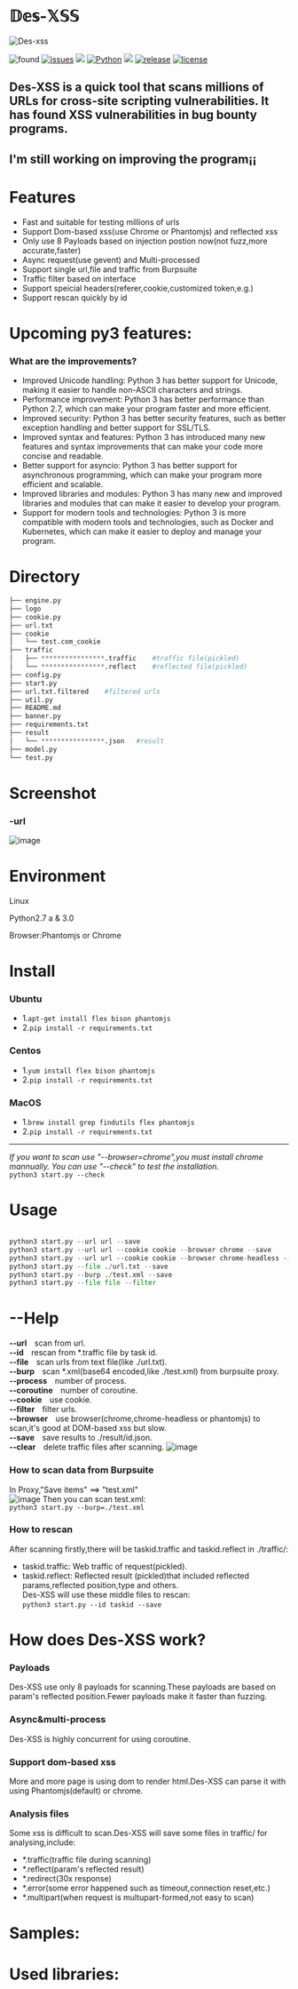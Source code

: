 # 𝔻𝕖𝕤-𝕏𝕊𝕊
![Des-xss](https://github.com/DESTHUbb/Des-XSS/assets/90658763/5a62d599-2905-47aa-aa81-cae3ce7894cc)

![found](https://img.shields.io/badge/found-200%2B%20xss-red) [![issues](https://img.shields.io/github/issues/DESTHUbb/Des-XSS)](https://github.com/DESTHUbb/Des-XSS/issues) ![](https://img.shields.io/badge/MainLanguage-Python-blue?style=flat-square) [![Python](https://img.shields.io/badge/Python-%E2%89%A5%203.6-yellow.svg)](https://www.python.org/) <img src="https://img.shields.io/badge/Developed%20on-Ubuntu-blueviolet">
 [![release](https://img.shields.io/badge/release-v2.0--beta-blue)](https://github.com/ESTHUbb/Des-XSS/releases) [![license](https://img.shields.io/github/license/DESTHUbb/Des-XSS)](https://github.com/DESTHUbb/Des-XSS/blob/master/LICENSE)

## Des-XSS is a quick tool that scans millions of URLs for cross-site scripting vulnerabilities. It has found XSS vulnerabilities in bug bounty programs.

## I'm still working on improving the program¡¡

# Features
+ Fast and suitable for testing millions of urls
+ Support Dom-based xss(use Chrome or Phantomjs) and reflected xss
+ Only use 8 Payloads based on injection postion now(not fuzz,more accurate,faster)
+ Async request(use gevent) and Multi-processed
+ Support single url,file and traffic from Burpsuite
+ Traffic filter based on interface
+ Support speicial headers(referer,cookie,customized token,e.g.)
+ Support rescan quickly by id
# Upcoming py3 features:
### What are the improvements?
+ Improved Unicode handling: Python 3 has better support for Unicode, making it easier to handle non-ASCII characters and strings.
+ Performance improvement: Python 3 has better performance than Python 2.7, which can make your program faster and more efficient.
+ Improved security: Python 3 has better security features, such as better exception handling and better support for SSL/TLS.
+ Improved syntax and features: Python 3 has introduced many new features and syntax improvements that can make your code more concise and readable.
+ Better support for asyncio: Python 3 has better support for asynchronous programming, which can make your program more efficient and scalable.
+ Improved libraries and modules: Python 3 has many new and improved libraries and modules that can make it easier to develop your program.
+ Support for modern tools and technologies: Python 3 is more compatible with modern tools and technologies, such as Docker and Kubernetes, which can make it easier to deploy and manage your program.

# Directory
```python
├── engine.py
├── logo
├── cookie.py
├── url.txt
├── cookie
│   └── test.com_cookie
├── traffic
│   ├── ****************.traffic    #traffic file(pickled)
│   └── ****************.reflect    #reflected file(pickled)
├── config.py
├── start.py
├── url.txt.filtered    #filtered urls
├── util.py
├── README.md
├── banner.py
├── requirements.txt
├── result
│   └── ****************.json   #result
├── model.py
└── test.py
```
# Screenshot 
### -url
![image](https://github.com/DESTHUbb/Des-XSS/assets/90658763/6da0f4d8-599c-47e1-a29f-6acc6092ceab)

# Environment
Linux

Python2.7 a & 3.0

Browser:Phantomjs or Chrome
# Install
### Ubuntu
+ 1.`apt-get install flex bison phantomjs`
+ 2.`pip install -r requirements.txt`
### Centos
+ 1.`yum install flex bison phantomjs`
+ 2.`pip install -r requirements.txt`
### MacOS
+ 1.`brew install grep findutils flex phantomjs`
+ 2.`pip install -r requirements.txt`  
-----
*If you want to scan use "--browser=chrome",you must install chrome mannually. You can use "--check" to test the installation.*  
`python3 start.py --check`
# Usage
```python

python3 start.py --url url --save
python3 start.py --url url --cookie cookie --browser chrome --save  
python3 start.py --url url --cookie cookie --browser chrome-headless --save  
python3 start.py --file ./url.txt --save  
python3 start.py --burp ./test.xml --save  
python3 start.py --file file --filter

```
# --Help  
**--url**&emsp;scan from url.  
**--id**&emsp;rescan from *.traffic file by task id.  
**--file**&emsp;scan urls from text file(like ./url.txt).  
**--burp**&emsp;scan *.xml(base64 encoded,like ./test.xml) from burpsuite proxy.  
**--process**&emsp;number of process.  
**--coroutine**&emsp;number of coroutine.    
**--cookie**&emsp;use cookie.  
**--filter**&emsp;filter urls.  
**--browser**&emsp;use browser(chrome,chrome-headless or phantomjs) to scan,it's good at DOM-based xss but slow.  
**--save**&emsp;save results to ./result/id.json.  
**--clear**&emsp;delete traffic files after scanning.
![image](https://github.com/DESTHUbb/Des-XSS/assets/90658763/0be7e353-c35a-4fa9-b094-e79223f8f8cb)


### How to scan data from Burpsuite
In Proxy,"Save items" ==> "test.xml"  
![image](https://github.com/DESTHUbb/Des-XSS/assets/90658763/689ea612-2083-4e4f-a1a8-ca68cf8005a2)
Then you can scan test.xml:  
`python3 start.py --burp=./test.xml`
### How to rescan
After scanning firstly,there will be taskid.traffic and taskid.reflect in ./traffic/:  
+ taskid.traffic: Web traffic of request(pickled).
+ taskid.reflect: Reflected result (pickled)that included reflected params,reflected position,type and others.  
Des-XSS will use these middle files to rescan:  
`python3 start.py --id taskid --save`
# How does Des-XSS work?
### Payloads
Des-XSS use only 8 payloads for scanning.These payloads are based on param's reflected position.Fewer payloads make it faster than fuzzing.
### Async&multi-process
Des-XSS is highly concurrent for using coroutine.
### Support dom-based xss
More and more page is using dom to render html.Des-XSS can parse it with using Phantomjs(default) or chrome.   
### Analysis files
Some xss is difficult to scan.Des-XSS will save some files in traffic/ for analysing,include:
+ *.traffic(traffic file during scanning)
+ *.reflect(param's reflected result)
+ *.redirect(30x response)
+ *.error(some error happened such as timeout,connection reset,etc.)
+ *.multipart(when request is multupart-formed,not easy to scan)
# Samples:

# Used libraries:


